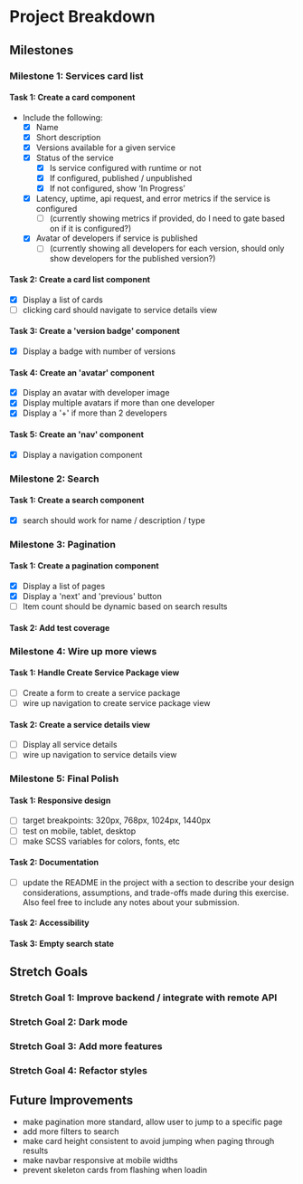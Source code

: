 # Project Breakdown

## Milestones

### Milestone 1: Services card list
#### Task 1: Create a card component
- Include the following:
    - [x] Name
    - [x] Short description
    - [x] Versions available for a given service
    - [x] Status of the service
      - [x] Is service configured with runtime or not
      - [x] If configured, published / unpublished
      - [x] If not configured, show ‘In Progress’
    - [x] Latency, uptime, api request, and error metrics if the service is configured
      - [ ] (currently showing metrics if provided, do I need to gate based on if it is configured?)
    - [x] Avatar of developers if service is published
      - [ ] (currently showing all developers for each version, should only show developers for the published version?)

#### Task 2: Create a card list component
   - [x] Display a list of cards
   - [ ] clicking card should navigate to service details view

#### Task 3: Create a 'version badge' component
   - [x] Display a badge with number of versions

#### Task 4: Create an 'avatar' component
   - [x] Display an avatar with developer image
   - [x] Display multiple avatars if more than one developer
   - [x] Display a '+' if more than 2 developers

#### Task 5: Create an 'nav' component
   - [x] Display a navigation component

### Milestone 2: Search
#### Task 1: Create a search component
 - [x] search should work for name / description / type

### Milestone 3: Pagination
#### Task 1: Create a pagination component
 - [x] Display a list of pages
 - [x] Display a 'next' and 'previous' button
 - [ ] Item count should be dynamic based on search results

#### Task 2: Add test coverage

### Milestone 4: Wire up more views
#### Task 1: Handle Create Service Package view
- [ ] Create a form to create a service package
- [ ] wire up navigation to create service package view

#### Task 2: Create a service details view
- [ ] Display all service details
- [ ] wire up navigation to service details view

### Milestone 5: Final Polish
#### Task 1: Responsive design
 - [ ] target breakpoints: 320px, 768px, 1024px, 1440px
 - [ ] test on mobile, tablet, desktop
 - [ ] make SCSS variables for colors, fonts, etc

#### Task 2: Documentation
 - [ ] update the README in the project with a section to describe your design considerations, assumptions, and trade-offs made during this exercise. Also feel free to include any notes about your submission.

#### Task 2: Accessibility

#### Task 3: Empty search state

## Stretch Goals

### Stretch Goal 1: Improve backend / integrate with remote API

### Stretch Goal 2: Dark mode

### Stretch Goal 3: Add more features

### Stretch Goal 4: Refactor styles

## Future Improvements

- make pagination more standard, allow user to jump to a specific page
- add more filters to search
- make card height consistent to avoid jumping when paging through results
- make navbar responsive at mobile widths
- prevent skeleton cards from flashing when loadin
